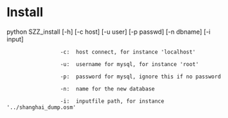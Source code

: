 # Install
python SZZ_install [-h] [-c host] [-u user] [-p passwd] [-n dbname] [-i input]

                     -c:  host connect, for instance 'localhost'
                     
                     -u:  username for mysql, for instance 'root'
                     
                     -p:  password for mysql, ignore this if no password
                     
                     -n:  name for the new database
                     
                     -i:  inputfile path, for instance '../shanghai_dump.osm'
                     
